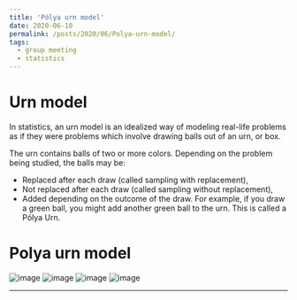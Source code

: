 ```yaml
---
title: 'Pólya urn model'
date: 2020-06-10
permalink: /posts/2020/06/Polya-urn-model/
tags:
  - group meeting
  - statistics
---
```


Urn model
======
In statistics, an urn model is an idealized way of modeling real-life problems as if they were problems which involve drawing balls out of an urn, or box.

The urn contains balls of two or more colors. Depending on the problem being studied, the balls may be:

* Replaced after each draw (called sampling with replacement),
* Not replaced after each draw (called sampling without replacement),
* Added depending on the outcome of the draw. For example, if you draw a green ball, you might add another green ball to the urn. This is called a Pólya Urn.


Polya urn model
======
![image](../_image/1.JPG)
![image](../_image/2.JPG)
![image](../_image/3.JPG)
![image](../_image/4.JPG)


------
